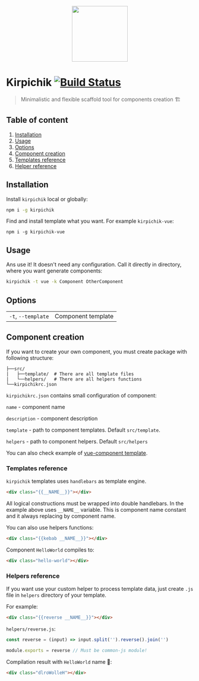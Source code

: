 <p align="center">
  <a href="https://github.com/kirpichikjs/kirpichik" target="_blank">
    <img width="150"src="https://raw.githubusercontent.com/kirpichikjs/kirpichik/logo.png" />
  </a>
</p>

# Kirpichik [![Build Status](https://travis-ci.org/kirpichikjs/kirpichik.svg?branch=master)](https://travis-ci.org/kirpichikjs/kirpichik)

> Minimalistic and flexible scaffold tool for components creation :building_construction:

## Table of content

1. [Installation]()
2. [Usage]()
3. [Options]()
4. [Component creation]()
5. [Templates reference]()
6. [Helper reference]()

## Installation

Install `kirpichik` local or globally:

```bash
npm i -g kirpichik
```

Find and install template what you want. For example `kirpichik-vue`:

```
npm i -g kirpichik-vue
```

## Usage

Ans use it! It doesn't need any configuration. Call it directly in directory,
where you want generate components:

```bash
kirpichik -t vue -k Component OtherComponent
```

## Options

|                   |                                                            |
|-------------------|------------------------------------------------------------|
|`-t`, `--template` | Component template                                         |

## Component creation

If you want to create your own component, you must create package with following
structure:

```
├──src/
|   ├──template/  # There are all template files
|   └──helpers/   # There are all helpers functions
└──kirpichikrc.json
```

`kirpichikrc.json` contains small configuration of component:

`name` - component name

`description` - component description

`template` - path to component templates. Default `src/template`.

`helpers` - path to component helpers. Default `src/helpers`

You can also check example of [vue-component template](https://github.com/kirpichikjs/kirpichik-vue).

### Templates reference

`kirpichik` templates uses `handlebars` as template engine.

```html
<div class="{{__NAME__}}"></div>
```

All logical constructions must be wrapped into double handlebars. In the
example above uses `__NAME__` variable. This is component name constant and it
always replacing by component name.

You can also use helpers functions:

```html
<div class="{{kebab __NAME__}}"></div>
```

Component `HelloWorld` compiles to:

```html
<div class="hello-world"></div>
```

### Helpers reference

If you want use your custom helper to process template data, just create `.js`
file in `helpers` directory of your template.

For example:

```html
<div class="{{reverse __NAME__}}"></div>
```

`helpers/reverse.js`:

```js
const reverse = (input) => input.split('').reverse().join('')

module.exports = reverse // Must be common-js module!
```

Compilation result with `HelloWorld` name :tada::

```html
<div class="dlroWolleH"></div>
```
